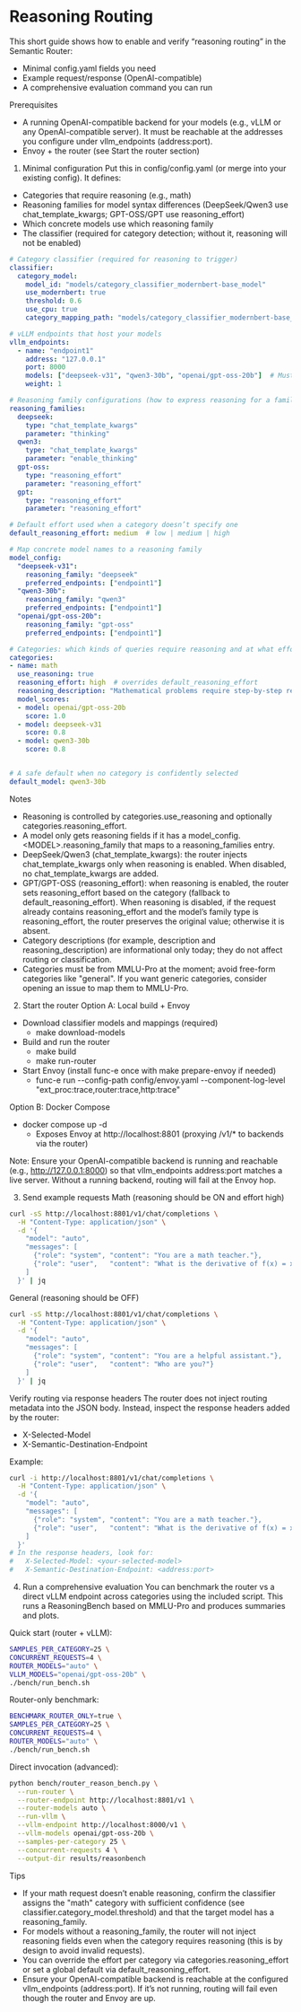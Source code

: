 # Reasoning Routing

This short guide shows how to enable and verify “reasoning routing” in the Semantic Router:

- Minimal config.yaml fields you need
- Example request/response (OpenAI-compatible)
- A comprehensive evaluation command you can run

Prerequisites

- A running OpenAI-compatible backend for your models (e.g., vLLM or any OpenAI-compatible server). It must be reachable at the addresses you configure under vllm_endpoints (address:port).
- Envoy + the router (see Start the router section)

1) Minimal configuration
Put this in config/config.yaml (or merge into your existing config). It defines:

- Categories that require reasoning (e.g., math)
- Reasoning families for model syntax differences (DeepSeek/Qwen3 use chat_template_kwargs; GPT-OSS/GPT use reasoning_effort)
- Which concrete models use which reasoning family
- The classifier (required for category detection; without it, reasoning will not be enabled)

```yaml
# Category classifier (required for reasoning to trigger)
classifier:
  category_model:
    model_id: "models/category_classifier_modernbert-base_model"
    use_modernbert: true
    threshold: 0.6
    use_cpu: true
    category_mapping_path: "models/category_classifier_modernbert-base_model/category_mapping.json"

# vLLM endpoints that host your models
vllm_endpoints:
  - name: "endpoint1"
    address: "127.0.0.1"
    port: 8000
    models: ["deepseek-v31", "qwen3-30b", "openai/gpt-oss-20b"]  # Must match --served-model-name
    weight: 1

# Reasoning family configurations (how to express reasoning for a family)
reasoning_families:
  deepseek:
    type: "chat_template_kwargs"
    parameter: "thinking"
  qwen3:
    type: "chat_template_kwargs"
    parameter: "enable_thinking"
  gpt-oss:
    type: "reasoning_effort"
    parameter: "reasoning_effort"
  gpt:
    type: "reasoning_effort"
    parameter: "reasoning_effort"

# Default effort used when a category doesn’t specify one
default_reasoning_effort: medium  # low | medium | high

# Map concrete model names to a reasoning family
model_config:
  "deepseek-v31":
    reasoning_family: "deepseek"
    preferred_endpoints: ["endpoint1"]
  "qwen3-30b":
    reasoning_family: "qwen3"
    preferred_endpoints: ["endpoint1"]
  "openai/gpt-oss-20b":
    reasoning_family: "gpt-oss"
    preferred_endpoints: ["endpoint1"]

# Categories: which kinds of queries require reasoning and at what effort
categories:
- name: math
  use_reasoning: true
  reasoning_effort: high  # overrides default_reasoning_effort
  reasoning_description: "Mathematical problems require step-by-step reasoning"
  model_scores:
  - model: openai/gpt-oss-20b
    score: 1.0
  - model: deepseek-v31
    score: 0.8
  - model: qwen3-30b
    score: 0.8


# A safe default when no category is confidently selected
default_model: qwen3-30b
```

Notes

- Reasoning is controlled by categories.use_reasoning and optionally categories.reasoning_effort.
- A model only gets reasoning fields if it has a model_config.&lt;MODEL&gt;.reasoning_family that maps to a reasoning_families entry.
- DeepSeek/Qwen3 (chat_template_kwargs): the router injects chat_template_kwargs only when reasoning is enabled. When disabled, no chat_template_kwargs are added.
- GPT/GPT-OSS (reasoning_effort): when reasoning is enabled, the router sets reasoning_effort based on the category (fallback to default_reasoning_effort). When reasoning is disabled, if the request already contains reasoning_effort and the model’s family type is reasoning_effort, the router preserves the original value; otherwise it is absent.
- Category descriptions (for example, description and reasoning_description) are informational only today; they do not affect routing or classification.
- Categories must be from MMLU-Pro at the moment; avoid free-form categories like "general". If you want generic categories, consider opening an issue to map them to MMLU-Pro.

2) Start the router
Option A: Local build + Envoy

- Download classifier models and mappings (required)
  - make download-models
- Build and run the router
  - make build
  - make run-router
- Start Envoy (install func-e once with make prepare-envoy if needed)
  - func-e run --config-path config/envoy.yaml --component-log-level "ext_proc:trace,router:trace,http:trace"

Option B: Docker Compose

- docker compose up -d
  - Exposes Envoy at http://localhost:8801 (proxying /v1/* to backends via the router)

Note: Ensure your OpenAI-compatible backend is running and reachable (e.g., http://127.0.0.1:8000) so that vllm_endpoints address:port matches a live server. Without a running backend, routing will fail at the Envoy hop.

3) Send example requests
Math (reasoning should be ON and effort high)

```bash
curl -sS http://localhost:8801/v1/chat/completions \
  -H "Content-Type: application/json" \
  -d '{
    "model": "auto",
    "messages": [
      {"role": "system", "content": "You are a math teacher."},
      {"role": "user",   "content": "What is the derivative of f(x) = x^3 + 2x^2 - 5x + 7?"}
    ]
  }' | jq
```

General (reasoning should be OFF)

```bash
curl -sS http://localhost:8801/v1/chat/completions \
  -H "Content-Type: application/json" \
  -d '{
    "model": "auto",
    "messages": [
      {"role": "system", "content": "You are a helpful assistant."},
      {"role": "user",   "content": "Who are you?"}
    ]
  }' | jq
```

Verify routing via response headers
The router does not inject routing metadata into the JSON body. Instead, inspect the response headers added by the router:

- X-Selected-Model
- X-Semantic-Destination-Endpoint

Example:

```bash
curl -i http://localhost:8801/v1/chat/completions \
  -H "Content-Type: application/json" \
  -d '{
    "model": "auto",
    "messages": [
      {"role": "system", "content": "You are a math teacher."},
      {"role": "user",   "content": "What is the derivative of f(x) = x^3 + 2x^2 - 5x + 7?"}
    ]
  }'
# In the response headers, look for:
#   X-Selected-Model: <your-selected-model>
#   X-Semantic-Destination-Endpoint: <address:port>
```

4) Run a comprehensive evaluation
You can benchmark the router vs a direct vLLM endpoint across categories using the included script. This runs a ReasoningBench based on MMLU-Pro and produces summaries and plots.

Quick start (router + vLLM):

```bash
SAMPLES_PER_CATEGORY=25 \
CONCURRENT_REQUESTS=4 \
ROUTER_MODELS="auto" \
VLLM_MODELS="openai/gpt-oss-20b" \
./bench/run_bench.sh
```

Router-only benchmark:

```bash
BENCHMARK_ROUTER_ONLY=true \
SAMPLES_PER_CATEGORY=25 \
CONCURRENT_REQUESTS=4 \
ROUTER_MODELS="auto" \
./bench/run_bench.sh
```

Direct invocation (advanced):

```bash
python bench/router_reason_bench.py \
  --run-router \
  --router-endpoint http://localhost:8801/v1 \
  --router-models auto \
  --run-vllm \
  --vllm-endpoint http://localhost:8000/v1 \
  --vllm-models openai/gpt-oss-20b \
  --samples-per-category 25 \
  --concurrent-requests 4 \
  --output-dir results/reasonbench
```

Tips

- If your math request doesn’t enable reasoning, confirm the classifier assigns the "math" category with sufficient confidence (see classifier.category_model.threshold) and that the target model has a reasoning_family.
- For models without a reasoning_family, the router will not inject reasoning fields even when the category requires reasoning (this is by design to avoid invalid requests).
- You can override the effort per category via categories.reasoning_effort or set a global default via default_reasoning_effort.
- Ensure your OpenAI-compatible backend is reachable at the configured vllm_endpoints (address:port). If it’s not running, routing will fail even though the router and Envoy are up.

